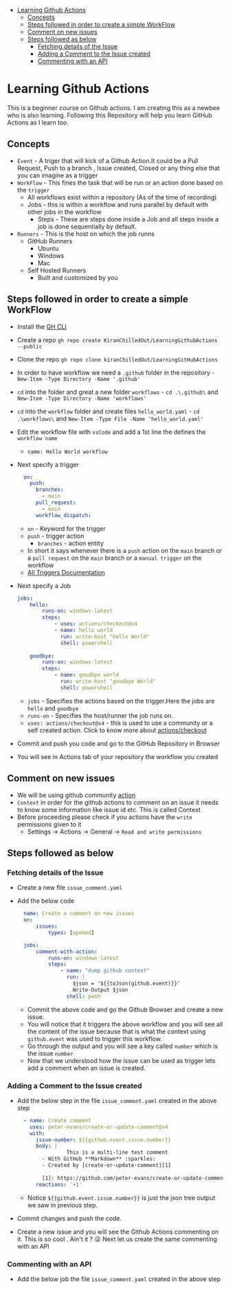 - [Learning Github Actions](#learning-github-actions)
  - [Concepts](#concepts)
  - [Steps followed in order to create a simple WorkFlow](#steps-followed-in-order-to-create-a-simple-workflow)
  - [Comment on new issues](#comment-on-new-issues)
  - [Steps followed as below](#steps-followed-as-below)
    - [Fetching details of the Issue](#fetching-details-of-the-issue)
    - [Adding a Comment to the Issue created](#adding-a-comment-to-the-issue-created)
    - [Commenting with an API](#commenting-with-an-api)

# Learning Github Actions

This is a beginner course on Github actions. I am creating this as a newbee who is also learning. Following this Repository will help you learn GitHub Actions as I learn too.

## Concepts

- `Event` - A triger that will kick of a Github Action.It could be a Pull Request, Push to a branch , Issue created, Closed or any thing else that you can imagine as a trigger
- `WorkFlow` - This fines the task that will be run or an action done based on the `trigger`
  - All workflows exist within a repository (As of the time of recording)
  - Jobs - this is within a workflow and runs parallel by default with other jobs in the workflow
    - Steps - These are steps done inside a Job and all steps inside a job is done sequentially by default.
- `Runners` - This is the host on which the job runns
  - GitHub Runners
    - Ubuntu
    - Windows
    - Mac
  - Self Hosted Runners
    - Built and customized by you

## Steps followed in order to create a simple WorkFlow

- Install the [GH CLI](https://github.com/cli/cli)
- Create a repo `gh repo create KiranChilledOut/LearningGithubActions --public`
- Clone the repo `gh repo clone kiranChilledOut/LearningGitHubActions`
- In order to have workflow we need a `.github` folder in the repository - `New-Item -Type Directory -Name '.github'`
- `cd` into the folder and great a new folder `workflows` - `cd .\.github\` and `New-Item -Type Directory -Name 'workflows'`
- `cd` into the `workflow` folder and create files `hello_world.yaml`  - `cd .\workflows\` and `New-Item -Type File -Name 'hello_world.yaml'`
- Edit the workflow file with `vsCode` and add a 1st line the defines the `workflow name`
  - `name: Hello World workflow`
- Next specify a trigger

  ```yaml
    on:
      push:
        branches:
          - main
        pull_request:
          - main
        workflow_dispatch:
  ```

  - `on` - Keyword for the trigger
  - `push` - trigger action
    - `branches` - action entity
  - In short it says whenever there is a `push` action on the `main` branch or a `pull request` on the `main` branch or a `manual trigger` on the workflow
  - [All Triggers Documentation](https://docs.github.com/en/actions/using-workflows/events-that-trigger-workflows)
- Next specify a Job
  
    ```yaml
    jobs:
        hello:
            runs-on: windows-latest
            steps:
                - uses: actions/checkout@v4
                - name: hello world
                  run: write-host "hello World"
                  shell: powershell
        
        goodbye:
            runs-on: windows-latest
            steps:
                - name: goodbye world
                  run: write-host "goodbye World"
                  shell: powershell
    ```

  - `jobs` - Specifies the actions based on the trigger.Here the jobs are `hello` and `goodbye`
  - `runs-on` - Specifies the host/runner the job runs on.
  - `uses: actions/checkout@v4` - this is used to use a community or a self created action. Click to know more about [actions/checkout](https://github.com/actions/checkout)
- Commit and push you code and go to the GitHub Repository in Browser
- You will see in Actions tab of your repository the workflow you created

## Comment on new issues

- We will be using github community [action](https://github.com/marketplace/actions/create-or-update-comment)
- `Context` in order for the github actions to comment on an issue it needs to know some information like issue id etc. This is called Context
- Before proceeding please check if you actions have the `write` permissions given to it
  - Settings -> Actions -> General -> `Read and write permissions`
  
## Steps followed as below

### Fetching details of the Issue

- Create a new file `issue_comment.yaml`
- Add the below code

    ```yaml
      name: Create a comment on new issues
      on:
          issues:
              types: [opened]

      jobs:
          comment-with-action:
              runs-on: windows-latest
              steps:
                  - name: "dump github context"
                    run: |
                      $json = '${{toJson(github.event)}}'
                      Write-Output $json
                    shell: pwsh 

    ```

  - Commit the above code and go the Github Browser and create a new issue.
  - You will notice that it triggers the above workflow and you will see all the content of the issue because that is what the context using `github.event` was used to trigger this workflow.
  - Go through the output and you will see a key called `number` which is the issue `number`
  - Now that we understood how the issue can be used as trigger lets add a comment when an issue is created.

### Adding a Comment to the Issue created

- Add the below step in the file `issue_comment.yaml` created in the above step

  ```yaml
    - name: Create comment
      uses: peter-evans/create-or-update-comment@v4
      with:
        issue-number: ${{github.event.issue.number}}
        body: |
                  This is a multi-line test comment
          - With GitHub **Markdown** :sparkles:
          - Created by [create-or-update-comment][1]
      
          [1]: https://github.com/peter-evans/create-or-update-comment
        reactions: '+1'
  ```

  - Notice `${{github.event.issue.number}}` is just the json tree output we saw in previous step.
- Commit changes and push the code.
- Create a new issue and you will see the Github Actions commenting on it. This is so cool . Ain't it ? 😜 Next let us create the same commenting with an API

### Commenting with an API

- Add the below job the file `issue_comment.yaml` created in the above step
